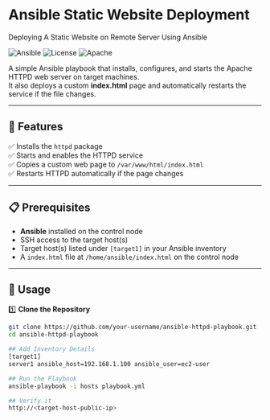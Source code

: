 # Ansible Static Website Deployment
Deploying A Static Website on Remote Server Using Ansible

![Ansible](https://img.shields.io/badge/Ansible-Automation-blue?logo=ansible)
![License](https://img.shields.io/badge/License-MIT-green)
![Apache](https://img.shields.io/badge/Apache-HTTPD-orange?logo=apache)

A simple Ansible playbook that installs, configures, and starts the Apache HTTPD web server on target machines.  
It also deploys a custom **index.html** page and automatically restarts the service if the file changes.

---

## 📌 Features

✅ Installs the `httpd` package  
✅ Starts and enables the HTTPD service  
✅ Copies a custom web page to `/var/www/html/index.html`  
✅ Restarts HTTPD automatically if the page changes  


---

## 📋 Prerequisites

- **Ansible** installed on the control node
- SSH access to the target host(s)
- Target host(s) listed under `[target1]` in your Ansible inventory
- A `index.html` file at `/home/ansible/index.html` on the control node

---

## 🚀 Usage

1️⃣ **Clone the Repository**
```bash
git clone https://github.com/your-username/ansible-httpd-playbook.git
cd ansible-httpd-playbook

## Add Inventory Details
[target1]
server1 ansible_host=192.168.1.100 ansible_user=ec2-user

## Run the Playbook
ansible-playbook -i hosts playbook.yml

## Verify it
http://<target-host-public-ip>


